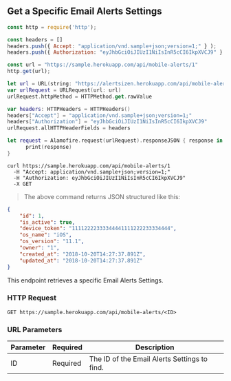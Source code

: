 ## Get a Specific Email Alerts Settings

```javascript
const http = require('http');

const headers = [] 
headers.push({ Accept: "application/vnd.sample+json;version=1;" } ); 
headers.push({ Authorization: "eyJhbGciOiJIUzI1NiIsInR5cCI6IkpXVCJ9" } ); 

const url = "https://sample.herokuapp.com/api/mobile-alerts/1"
http.get(url);
```


```swift
let url = URL(string: "https://alertsizen.herokuapp.com/api/mobile-alerts/1")
var urlRequest = URLRequest(url: url)
urlRequest.httpMethod = HTTPMethod.get.rawValue

var headers: HTTPHeaders = HTTPHeaders()
headers["Accept"] = "application/vnd.sample+json;version=1;"
headers["Authorization"] = "eyJhbGciOiJIUzI1NiIsInR5cCI6IkpXVCJ9"
urlRequest.allHTTPHeaderFields = headers

let request = Alamofire.request(urlRequest).responseJSON { response in
      print(response)
}
```


```shell
curl https://sample.herokuapp.com/api/mobile-alerts/1
  -H "Accept: application/vnd.sample+json;version=1;"
  -H "Authorization: eyJhbGciOiJIUzI1NiIsInR5cCI6IkpXVCJ9"
  -X GET
```


> The above command returns JSON structured like this:

```json
{
    "id": 1,
    "is_active": true,
    "device_token": "11112222333344441111222233334444",
    "os_name": "iOS",
    "os_version": "11.1",
    "owner": "1",
    "created_at": "2018-10-20T14:27:37.891Z",
    "updated_at": "2018-10-20T14:27:37.891Z"
}
```

This endpoint retrieves a specific Email Alerts Settings.

### HTTP Request

`GET https://sample.herokuapp.com/api/mobile-alerts/<ID>`

### URL Parameters

Parameter | Required | Description
--------- | ------- | -----------
ID | Required | The ID of the Email Alerts Settings to find.

